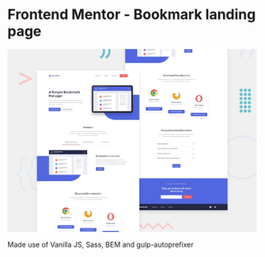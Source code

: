 # Frontend Mentor - Bookmark landing page

![Design preview for the Bookmark landing page coding challenge](./design/desktop-preview.jpg)

Made use of Vanilla JS, Sass, BEM and gulp-autoprefixer
